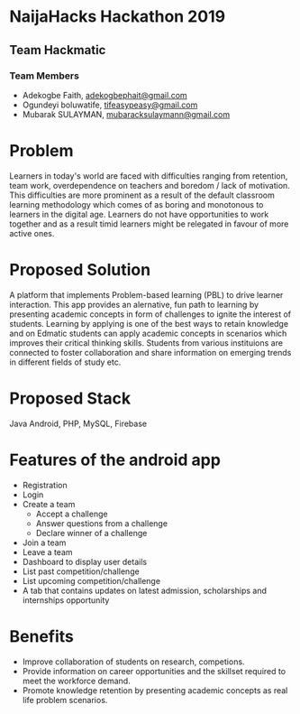 # NaijaHacks Hackathon 2019

## Team Hackmatic

### Team Members
 - Adekogbe Faith, adekogbephait@gmail.com
 - Ogundeyi boluwatife, tifeasypeasy@gmail.com
 - Mubarak SULAYMAN, mubaracksulaymann@gmail.com

# Problem
Learners in today's world are faced with difficulties ranging from retention,
team work, overdependence on teachers and boredom / lack of motivation. This difficulties are more prominent as a result of the default classroom learning methodology which comes of as boring and monotonous to learners in the digital age. Learners do not have opportunities to work together and as a result timid learners might be relegated in favour of more active ones.

# Proposed Solution
A platform that implements Problem-based learning (PBL) to drive learner interaction. This app provides an alernative, fun path to learning by presenting academic concepts in form of challenges to ignite the interest of students. Learning by applying is one of the best ways to retain knowledge and on Edmatic students can apply academic concepts in scenarios which improves their critical thinking skills.
Students from various instituions are connected to foster collaboration and share information on emerging trends in different fields of study etc.

# Proposed Stack
Java Android, PHP, MySQL, Firebase

# Features of the android app 
* Registration 
* Login
* Create a team
  * Accept a challenge 
  * Answer questions from a challenge 
  * Declare winner of a challenge 
* Join a team 
* Leave a team 
* Dashboard to display user details 
* List past competition/challenge
* List upcoming competition/challenge 
* A tab that contains updates on latest admission, scholarships and internships opportunity 


# Benefits
 - Improve collaboration of students on research, competions.
 - Provide information on career opportunities and the skillset required to meet the workforce demand.
 - Promote knowledge retention by presenting academic concepts as real life problem scenarios.
